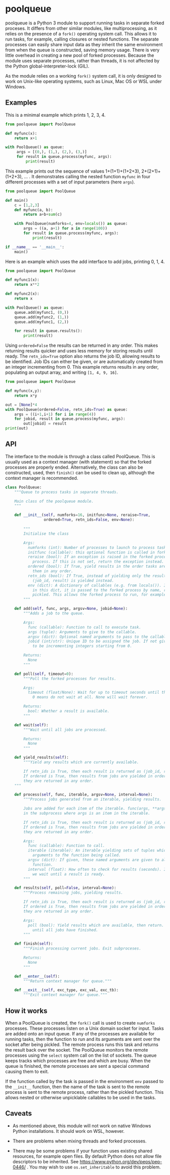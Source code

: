 # poolqueue

poolqueue is a Python 3 module to support running tasks in separate forked proceses. It differs from other similar modules, like multiprocessing, as it relies on the presence of a `fork()` operating system call. This allows it to run tasks, for example, calling closures or nested functions. The separate processes can easily share input data as they inherit the same environment from when the queue is constructed, saving memory usage. There is very little overhead in creating a new pool of forked processes. Because the module uses separate processes, rather than threads, it is not affected by the Python global-interpreter-lock (GIL).

As the module relies on a working `fork()` system call, it is only designed to work on Unix-like operating systems, such as Linux, Mac OS or WSL under Windows.

## Examples
This is a minimal example which prints 1, 2, 3, 4.
```python
from poolqueue import PoolQueue

def myfunc(x):
    return x+1

with PoolQueue() as queue:
     args = [(0,), (1,), (2,), (3,)]
     for result in queue.process(myfunc, args):
         print(result)
```

This example prints out the sequence of values 1+(1+1)+(1+2+3), 2+(2+1)+(1+2+3), ... . It demonstrates calling the nested function `myfunc` in four different processes with a set of input parameters (here `args`). 

```python
from poolqueue import PoolQueue

def main()
    c = [1,2,3]
    def myfunc(a, b):
        return a+b+sum(c)

    with PoolQueue(numforks=4, env=locals()) as queue:
        args = ((a, a+1) for a in range(100))
        for result in queue.process(myfunc, args):
            print(result)

if __name__ == '__main__':
    main()
```

Here is an example which uses the add interface to add jobs, printing 0, 1, 4.

```python
from poolqueue import PoolQueue

def myfunc1(x):
    return x**2

def myfunc2(x):
    return x

with PoolQueue() as queue:
    queue.add(myfunc1, (0,))
    queue.add(myfunc2, (1,))
    queue.add(myfunc1, (2,))

    for result in queue.results():
        print(result)
```

Using `ordered=False` the results can be returned in any order. This makes returning results quicker and uses less memory for storing results until ready. The `retn_ids=True` option also returns the job ID, allowing results to be identified. Job IDs can either be given, or are automatically created from an integer incrementing from 0. This example returns results in any order, populating an output array, and writing `[1, 4, 9, 16]`.

```python
from poolqueue import PoolQueue

def myfunc(x,y):
    return x*y

out = [None]*4
with PoolQueue(ordered=False, retn_ids=True) as queue:
    args = ((i+1,i+1) for i in range(4))
    for jobid, result in queue.process(myfunc, args):
        out[jobid] = result
print(out)
```

## API

The interface to the module is through a class called PoolQueue. This is usually used as a context manager (with statement) so that the forked processes are properly ended. Alternatively, the class can also be constructed, used, then `finish()` can be used to clean up, although the context manager is recommended.


```python
class PoolQueue:
    """Queue to process tasks in separate threads.

    Main class of the poolqueue module.
    """

    def __init__(self, numforks=16, initfunc=None, reraise=True,
                 ordered=True, retn_ids=False, env=None):

        """
        Initialise the class

        Args:
          numforks (int): Number of processes to launch to process tasks.
          initfunc (callable): this optional function is called in forked processes when starting
          reraise (bool): If an exception is raised in the forked process, reraise it in the main
            process. If this is not set, return the exception instead.
          ordered (bool): If True, yield results in the order tasks are added. Otherwise return
            them in any order.
          retn_ids (bool): If True, instead of yielding only the result, a tuple of
            (job_id, result) is yielded instead.
          env (dict): A dictionary of callables (e.g. from locals()). If a task uses a function
            in this dict, it is passed to the forked process by name, rather than being
            pickled. This allows the forked process to run, for example, nested functions.
        """

    def add(self, func, args, argsv=None, jobid=None):
        """Adds a job to the queue.

        Args:
          func (callable): Function to call to execute task.
          args (tuple): Arguments to give to the callable.
          argsv (dict): Optional named arguments to pass to the callable.
          jobid (int/str): Unique ID to be assigned the job. If not given, these are generated
            to be incrementing integers starting from 0.

        Returns:
          None
        """

    def poll(self, timeout=0):
        """Poll the forked processes for results.

        Args:
          timeout (float/None): Wait for up to timeout seconds until there is a result.
            0 means do not wait at all. None will wait forever.

        Returns:
          bool: Whether a result is available.
        """

    def wait(self):
        """Wait until all jobs are processed.

        Returns:
          None
        """

    def yield_results(self):
        """Yield any results which are currently available.

        If retn_ids is True, then each result is returned as (job_id, result).
        If ordered is True, then results from jobs are yielded in order. Otherwise
        they are returned in any order.
	"""

    def process(self, func, iterable, argsv=None, interval=None):
        """Process jobs generated from an iterable, yielding results.

        Jobs are added for each item of the iterable. func(args, **argsv) is called
        in the subprocess where args is an item in the iterable.

        If retn_ids is True, then each result is returned as (job_id, result).
        If ordered is True, then results from jobs are yielded in order. Otherwise
        they are returned in any order.

        Args:
          func (callable): Function to call.
          iterable (iterable): An iterable yielding sets of tuples which act as the
            arguments to fhe function being called.
          argsv (dict): If given, these named arguments are given to all calls to the
            function.
          interval (float): How often to check for results (seconds). If None, then
            we wait until a result is ready.
        """

    def results(self, poll=False, interval=None):
        """Process remaining jobs, yielding results.

        If retn_ids is True, then each result is returned as (job_id, result).
        If ordered is True, then results from jobs are yielded in order. Otherwise
        they are returned in any order.

        Args:
          poll (bool): Yield results which are available, then return. Otherwise, wait
            until all jobs have finished.
        """

    def finish(self):
        """Finish processing current jobs. Exit subproceses.

        Returns:
          None
        """

    def __enter__(self):
        """Return context manager for queue."""

    def __exit__(self, exc_type, exc_val, exc_tb):
        """Exit context manager for queue."""
```

## How it works

When a PoolQueue is created, the `fork()` call is used to create `numforks` processes. These processes listen on a Unix domain socket for input. Tasks are added onto an input queue. If any of the processes are available for running tasks, then the function to run and its arguments are sent over the socket after being pickled. The remote process runs this task and returns the result back over the socket. The PoolQueue monitors the remote processes  using the `select` system call on the list of sockets. The queue keeps tracks which processes are free and which are busy. When the queue is finished, the remote processes are sent a special command causing them to exit.

If the function called by the task is passed in the environment `env` passed to the `__init__` function, then the name of the task is sent to the remote process is sent to the remote process, rather than the pickled function. This allows nested or otherwise unpicklable callables to be used in the tasks.

## Caveats

* As mentioned above, this module will not work on native Windows Python installations. It should work on WSL, however.

* There are problems when mixing threads and forked processes.

* There may be some problems if your function uses existing shared resources, for example open files. By default Python does not allow file descriptors to be inherited. See https://www.python.org/dev/peps/pep-0446/ . You may wish to use `os.set_inheritable` to avoid this problem.
